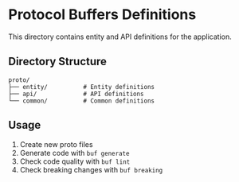 # Protocol Buffers Definitions

This directory contains entity and API definitions for the application.

## Directory Structure

```
proto/
├── entity/          # Entity definitions
├── api/             # API definitions
└── common/          # Common definitions
```

## Usage

1. Create new proto files
2. Generate code with `buf generate`
3. Check code quality with `buf lint`
4. Check breaking changes with `buf breaking`
